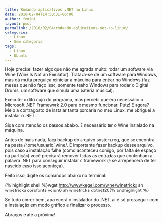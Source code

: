 ```yaml
---
title: Rodando aplicativos .NET no Linux
date: 2010-02-04T14:50:31+00:00
author: fonini
layout: post
permalink: /2010/02/04/rodando-aplicativos-net-no-linux/
categories:
  - Linux
  - Sem categoria
tags:
  - Linux
  - Ubuntu
---
```

Hoje precisei fazer algo que não me agrada muito: rodar um software via Wine (Wine Is Not an Emulator). Tratava-se de um software para Windows, mas dá muita preguiça reiniciar a máquina para entrar no Windows (faz meses que não faço isso, somente tenho Windows para rodar o Digital Drums, um software que simula uma bateria musical).

Executei o dito cujo do programa, mas percebi que era necessário o Microsoft .NET Framework 2.0 para o mesmo funcionar. Putz! E agora? Meio a contragosto de instalar tanta porcaria no meu Linux, me obriguei a instalar o .NET.

Siga com atenção os passos abaixo. É necessário ter o Wine instalado na máquina.

Antes de mais nada, faça backup do arquivo system.reg, que se encontra na pasta /home/usuario/.wine/. É importante fazer backup desse arquivo, pois caso a instalação falhe (como aconteceu comigo, por falta de espaço na partição) você precisará remover todas as entradas que contenham a palavra .NET para conseguir instalar o framework (e se arrependerá de ter nascido caso isso aconteça).

Feito isso, digite os comandos abaixo no terminal:

{% highlight shell %}wget http://www.kegel.com/wine/winetricks
sh winetricks corefonts vcrun6
sh winetricks dotnet20{% endhighlight %}

Se tudo correr bem, aparecerá o instalador do .NET, ai é só prosseguir com a instalação em modo gráfico e finalizar o processo.

Abraços e até a próxima!